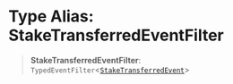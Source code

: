 # Type Alias: StakeTransferredEventFilter

> **StakeTransferredEventFilter**: `TypedEventFilter`\<[`StakeTransferredEvent`](StakeTransferredEvent.md)\>
